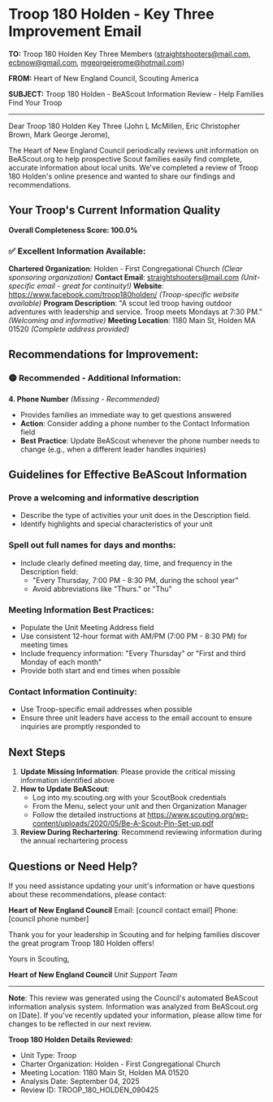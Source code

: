 # Troop 180 Holden - Key Three Improvement Email

**TO:** Troop 180 Holden Key Three Members (straightshooters@mail.com, ecbnow@gmail.com, mgeorgejerome@hotmail.com)

**FROM:** Heart of New England Council, Scouting America

**SUBJECT:** Troop 180 Holden - BeAScout Information Review - Help Families Find Your Troop

---

Dear Troop 180 Holden Key Three (John L McMillen, Eric Christopher Brown, Mark George Jerome),

The Heart of New England Council periodically reviews unit information on BeAScout.org to help prospective Scout families easily find complete, accurate information about local units. We've completed a review of Troop 180 Holden's online presence and wanted to share our findings and recommendations.

## Your Troop's Current Information Quality

**Overall Completeness Score: 100.0%**

### ✅ **Excellent Information Available:**
**Chartered Organization**: Holden - First Congregational Church *(Clear sponsoring organization)*
**Contact Email**: straightshooters@mail.com *(Unit-specific email - great for continuity!)*
**Website**: https://www.facebook.com/troop180holden/ *(Troop-specific website available)*
**Program Description**: "A scout led troop having outdoor adventures with leadership and service. Troop meets Mondays at 7:30 PM." *(Welcoming and informative)*
**Meeting Location**: 1180 Main St, Holden MA 01520 *(Complete address provided)*

## Recommendations for Improvement:

### 🟡 **Recommended - Additional Information:**

**4. Phone Number** *(Missing - Recommended)*
- Provides families an immediate way to get questions answered
- **Action**: Consider adding a phone number to the Contact Information field
- **Best Practice**: Update BeAScout whenever the phone number needs to change (e.g., when a different leader handles inquiries)

## Guidelines for Effective BeAScout Information

### **Prove a welcoming and informative description**
- Describe the type of activities your unit does in the Description field.
- Identify highlights and special characteristics of your unit

### **Spell out full names for days and months:**
- Include clearly defined meeting day, time, and frequency in the Description field:
  - "Every Thursday, 7:00 PM - 8:30 PM, during the school year"
  - Avoid abbreviations like "Thurs." or "Thu"

### **Meeting Information Best Practices:**
- Populate the Unit Meeting Address field
- Use consistent 12-hour format with AM/PM (7:00 PM - 8:30 PM) for meeting times
- Include frequency information: "Every Thursday" or "First and third Monday of each month"
- Provide both start and end times when possible

### **Contact Information Continuity:**
- Use Troop-specific email addresses when possible
- Ensure three unit leaders have access to the email account to ensure inquiries are promptly responded to

## Next Steps

1. **Update Missing Information**: Please provide the critical missing information identified above
2. **How to Update BeAScout**: 
   - Log into my.scouting.org with your ScoutBook credentials
   - From the Menu, select your unit and then Organization Manager
   - Follow the detailed instructions at
     https://www.scouting.org/wp-content/uploads/2020/05/Be-A-Scout-Pin-Set-up.pdf
3. **Review During Rechartering**: Recommend reviewing information during the annual rechartering process

## Questions or Need Help?

If you need assistance updating your unit's information or have questions about these recommendations, please contact:

**Heart of New England Council**
Email: [council contact email]
Phone: [council phone number]

Thank you for your leadership in Scouting and for helping families discover the great program Troop 180 Holden offers!

Yours in Scouting,

**Heart of New England Council**
*Unit Support Team*

---

**Note**: This review was generated using the Council's automated BeAScout information analysis system. Information was analyzed from BeAScout.org on [Date]. If you've recently updated your information, please allow time for changes to be reflected in our next review.

**Troop 180 Holden Details Reviewed:**
- Unit Type: Troop
- Charter Organization: Holden - First Congregational Church
- Meeting Location: 1180 Main St, Holden MA 01520
- Analysis Date: September 04, 2025
- Review ID: TROOP_180_HOLDEN_090425